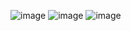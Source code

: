 ![image](https://github.com/OmkarNagare16/.Net-CentraLogic-/assets/68635743/ef184ade-c33f-4152-a5b9-13bb4daf5ec1)
![image](https://github.com/OmkarNagare16/.Net-CentraLogic-/assets/68635743/3c458ac1-1233-4003-9022-7245a7b796eb)
![image](https://github.com/OmkarNagare16/.Net-CentraLogic-/assets/68635743/b5992be0-6b05-4dc9-b30d-c9b352aad134)
